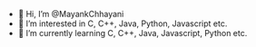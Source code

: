 - 👋 Hi, I’m @MayankChhayani
- 👀 I’m interested in C, C++, Java, Python, Javascript etc.
- 🌱 I’m currently learning C, C++, Java, Javascript, Python etc.
<!---
MayankChhayani/MayankChhayani is a ✨ special ✨ repository because its `README.md` (this file) appears on your GitHub profile.
You can click the Preview link to take a look at your changes.
--->
